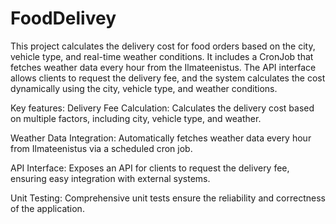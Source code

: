 # FoodDelivey
This project calculates the delivery cost for food orders based on the city, vehicle type, and real-time weather conditions. It includes a CronJob that fetches weather data every hour from the Ilmateenistus. The API interface allows clients to request the delivery fee, and the system calculates the cost dynamically using the city, vehicle type, and weather conditions.

Key features:
Delivery Fee Calculation: Calculates the delivery cost based on multiple factors, including city, vehicle type, and weather.

Weather Data Integration: Automatically fetches weather data every hour from Ilmateenistus via a scheduled cron job.

API Interface: Exposes an API for clients to request the delivery fee, ensuring easy integration with external systems.

Unit Testing: Comprehensive unit tests ensure the reliability and correctness of the application.
